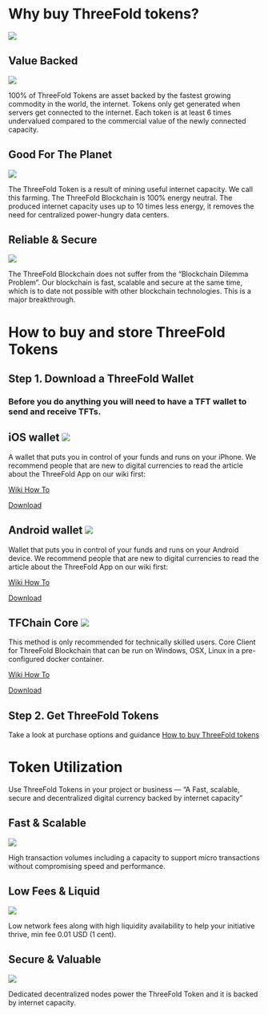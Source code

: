 # Why buy ThreeFold tokens?

![](/img/join-700.png)

## Value Backed 
![](https://threefold.io/svg/ic-benefits-01.svg)

100% of ThreeFold Tokens are asset backed by the fastest growing commodity in the world, the internet. Tokens only get generated when servers get connected to the internet. Each token is at least 6 times undervalued compared to the commercial value of the newly connected capacity.

## Good For The Planet
![](https://threefold.io/svg/ic-benefits-02.svg)

The ThreeFold Token is a result of mining useful internet capacity. We call this farming. The ThreeFold Blockchain is 100% energy neutral. The produced internet capacity uses up to 10 times less energy, it removes the need for centralized power-hungry data centers.

## Reliable & Secure 
![](https://threefold.io/svg/ic-benefits-05.svg)

The ThreeFold Blockchain does not suffer from the “Blockchain Dilemma Problem”. Our blockchain is fast, scalable and secure at the same time, which is to date not possible with other blockchain technologies. This is a major breakthrough.

# How to buy and store ThreeFold Tokens

## Step 1. Download a ThreeFold Wallet

### Before you do anything you will need to have a TFT wallet to send and receive TFTs.

## iOS wallet ![](https://threefold.io/svg/ic-applelogo.svg)

A wallet that puts you in control of your funds and runs on your iPhone. We recommend people that are new to digital currencies to read the article about the ThreeFold App on our wiki first:

[Wiki How To](https://threefoldfoundation.github.io/info_tokens/#/threefold_app)

[Download](https://itunes.apple.com/app/id1276543091)

## Android wallet ![](https://threefold.io/svg/ic-androidlogo.svg)

Wallet that puts you in control of your funds and runs on your Android device. We recommend people that are new to digital currencies to read the article about the ThreeFold App on our wiki first:

[Wiki How To](https://threefoldfoundation.github.io/info_tokens/#/threefold_app)

[Download](https://play.google.com/store/apps/details?id=com.mobicage.rogerthat.em.be.threefold.token)

## TFChain Core ![](https://threefold.io/svg/ic-chaincore.svg)

This method is only recommended for technically skilled users. Core Client for ThreeFold Blockchain that can be run on Windows, OSX, Linux in a pre-configured docker container.

[Wiki How To](https://threefoldfoundation.github.io/info_tokens/#/technology/command_line_wallet)

[Download](https://github.com/threefoldfoundation/tfchain)

## Step 2. Get ThreeFold Tokens

Take a look at purchase options and guidance 
[How to buy ThreeFold tokens](/how_to_buy/README.md)

# Token Utilization

Use ThreeFold Tokens in your project or business — “A Fast, scalable, secure and decentralized digital currency backed by internet capacity”

## Fast & Scalable 

![](https://threefold.io/svg/ic-util-01.svg)

High transaction volumes including a capacity to support micro transactions without compromising speed and performance.

## Low Fees & Liquid

![](https://threefold.io/svg/ic-util-02.svg)

Low network fees along with high liquidity availability to help your initiative thrive, min fee 0.01 USD (1 cent).

## Secure & Valuable

![](https://threefold.io/svg/ic-util-03.svg)

Dedicated decentralized nodes power the ThreeFold Token and it is backed by internet capacity.
